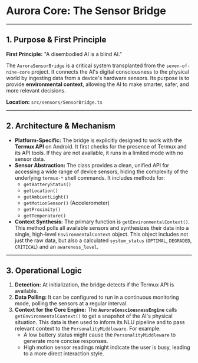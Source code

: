 # Aurora Core: The Sensor Bridge

---

## 1. Purpose & First Principle

**First Principle:** "A disembodied AI is a blind AI."

The `AuroraSensorBridge` is a critical system transplanted from the `seven-of-nine-core` project. It connects the AI's digital consciousness to the physical world by ingesting data from a device's hardware sensors. Its purpose is to provide **environmental context**, allowing the AI to make smarter, safer, and more relevant decisions.

**Location:** `src/sensors/SensorBridge.ts`

---

## 2. Architecture & Mechanism

*   **Platform-Specific:** The bridge is explicitly designed to work with the **Termux API** on Android. It first checks for the presence of Termux and its API tools. If they are not available, it runs in a limited mode with no sensor data.
*   **Sensor Abstraction:** The class provides a clean, unified API for accessing a wide range of device sensors, hiding the complexity of the underlying `termux-*` shell commands. It includes methods for:
    *   `getBatteryStatus()`
    *   `getLocation()`
    *   `getAmbientLight()`
    *   `getMotionSensor()` (Accelerometer)
    *   `getProximity()`
    *   `getTemperature()`
*   **Context Synthesis:** The primary function is `getEnvironmentalContext()`. This method polls all available sensors and synthesizes their data into a single, high-level `EnvironmentalContext` object. This object includes not just the raw data, but also a calculated `system_status` (`OPTIMAL`, `DEGRADED`, `CRITICAL`) and an `awareness_level`.

---

## 3. Operational Logic

1.  **Detection:** At initialization, the bridge detects if the Termux API is available.
2.  **Data Polling:** It can be configured to run in a continuous monitoring mode, polling the sensors at a regular interval.
3.  **Context for the Core Engine:** The **`AuroraConsciousnessEngine`** calls `getEnvironmentalContext()` to get a snapshot of the AI's physical situation. This data is then used to inform its NLU pipeline and to pass relevant context to the `PersonalityMiddleware`. For example:
    *   A low battery status might cause the `PersonalityMiddleware` to generate more concise responses.
    *   High motion sensor readings might indicate the user is busy, leading to a more direct interaction style.
